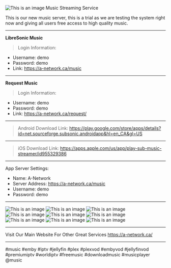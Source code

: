 ![This is an image](https://github.com/media-a-server/LibreSonic/blob/main/MUSIC-ICON-WORDS.png?raw=true)
Music Streaming Service

This is our new music server, this is a trial as we are testing the system right now and giving all users free access to high quality music.

__________________________________________________________________________________________________________________________________
__LibreSonic Music__
>Login Information:
- Username: demo
- Password: demo
- Link: https://a-network.ca/music

__________________________________________________________________________________________________________________________________
__Request Music__
>Login Information:
- Username: demo
- Password: demo
- Link: https://a-network.ca/request/

__________________________________________________________________________________________________________________________________

>Android Download Link: 
https://play.google.com/store/apps/details?id=net.sourceforge.subsonic.androidapp&hl=en_CA&gl=US

__________________________________________________________________________________________________________________________________

>iOS Download Link: 
https://apps.apple.com/us/app/play-sub-music-streamer/id955329386

__________________________________________________________________________________________________________________________________

App Server Settings:

- Name: A-Network
- Server Address: https://a-network.ca/music
- Username: demo
- Password: demo

__________________________________________________________________________________________________________________________________

![This is an image](https://github.com/media-a-server/LibreSonic/blob/main/0.jpg?raw=true)
![This is an image](https://github.com/media-a-server/LibreSonic/blob/main/1.jpg?raw=true)
![This is an image](https://github.com/media-a-server/LibreSonic/blob/main/2.jpg?raw=true)
![This is an image](https://github.com/media-a-server/LibreSonic/blob/main/3.jpg?raw=true)
![This is an image](https://github.com/media-a-server/LibreSonic/blob/main/4.jpg?raw=true)
![This is an image](https://github.com/media-a-server/LibreSonic/blob/main/5.jpg?raw=true)
![This is an image](https://github.com/media-a-server/LibreSonic/blob/main/6.jpg?raw=true)
![This is an image](https://github.com/media-a-server/LibreSonic/blob/main/7.jpg?raw=true)
![This is an image](https://github.com/media-a-server/LibreSonic/blob/main/8.jpg?raw=true)

__________________________________________________________________________________________________________________________________

Visit Our Main Website For Other Great Services https://a-network.ca/


__________________________________________________________________________________________________________________________________

#music #emby #iptv #jellyfin #plex #plexvod #embyvod #jellyfinvod #premiumiptv #worldiptv #freemusic #downloadmusic #musicplayer @music
